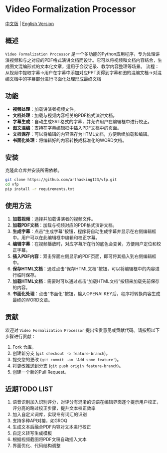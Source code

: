 
# Video Formalization Processor

[中文版](README.md) | [English Version](README_EN.md)

## 概述
`Video Formalization Processor` 是一个多功能的Python应用程序，专为处理讲演视频和与之对应的PDF格式演讲文档而设计。它可以将视频和文档内容结合，生成图文混编形式的文本化文章，适用于会议记录、教学内容整理等场景。
流程：从视频中提取字幕->用户在字幕中添加对应PPT页得到字幕和图的混编文档->对混编文档中的字幕部分进行书面化处理形成最终文档

## 功能
- **视频处理**：加载讲演者视频文件。
- **文档处理**：加载与视频内容相关的PDF格式演讲文档。
- **字幕生成**：自动生成SRT格式的字幕，并允许用户在编辑框中进行校正。
- **图文混编**：支持在字幕编辑框中插入PDF文档中的页面。
- **文档保存**：可以将编辑的内容保存为HTML文档，方便后续加载和编辑。
- **书面化处理**：将编辑好的内容转换成标准化的WORD文档。

## 安装

克隆此仓库并安装所需依赖。

```bash
git clone https://github.com/arthasking123/vfp.git
cd vfp
pip install -r requirements.txt
```

## 使用方法

1. **加载视频**：选择并加载讲演者的视频文件。
2. **加载PDF文档**：加载与视频对应的PDF格式演讲文档。
3. **生成字幕**：点击“生成字幕”按钮，程序将自动生成字幕并显示在右侧编辑框中。用户可以在此编辑框中编辑和校正字幕。
4. **编辑字幕**：在视频播放时，对应字幕所在行的底色会变黄，方便用户定位和校正字幕。
5. **插入PDF内容**：双击界面左侧显示的PDF页面，即可将其插入到右侧编辑框中。
6. **保存HTML文档**：通过点击“保存HTML文档”按钮，可以将编辑框中的内容进行临时保存。
7. **加载HTML文档**：需要时可以通过点击“加载HTML文档”按钮来加载先前保存的内容。
8. **书面化处理**：点击“书面化”按钮，输入OPENAI KEY后，程序将转换内容生成最终的WORD文章。

## 贡献
欢迎对 `Video Formalization Processor` 提出宝贵意见或贡献代码。请按照以下步骤进行贡献：

1. Fork 仓库。
2. 创建新分支 (`git checkout -b feature-branch`)。
3. 提交您的更改 (`git commit -am 'Add some feature'`)。
4. 将更改推送到分支 (`git push origin feature-branch`)。
5. 创建一个新的Pull Request。

## 近期TODO LIST

1. 语音识别加入识别评分，对评分有混淆的词语在编辑界面逐个提示用户校正，评分高的略过校正步骤，提升文本校正效率
2. 加入自定义词库，实现专有词汇的识别
3. 支持多种API对接，如GROQ
4. 生成文本后融合PDF内容对文本进行校正
5. 自定义转写生成模板
6. 根据视频截图将PDF文稿自动插入文本
7. 界面优化、代码结构调整
